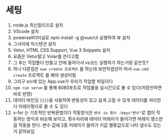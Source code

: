 # 세팅
1. node.js 최신릴리즈로 설치
2. VScode 설치
3. powersell터미널로 npm install -g @vue/cli 실행하여 뷰 설치
4. 그사이에 익스텐션 설치
5. Vetur, HTML CSS Support, Vue 3 Snippets 설치
6. 요즘은 Vetur말고 Volar를 쓴다고함
7. 그 후는 작업폴더 만들고 안에 들어가서 vs코드 실행하기 하는거랑 같은듯?
8. 하나 다른점은 `vue create 프로젝트` 를 하는데 보안익셉션이 떠서 `vue.cmd create` 프로젝트 를 해야 생성이됨
9. 그리구 src에 있는 App.vue가 우리가 작업할 파일이다
10. `npm run serve` 를 통해 8080포트로 작업물을 실시간으로 볼 수 있다(저장만하면 바로 반영)
11. 데이터 바인딩 `{{}}`을 사용하여 변동성이 있고 쉽게 고칠 수 있게 데이터를 처리한다 어레이형으로 줄 수 도 있다
12. v-for 는 기초적인 반복문법이다 작동방식은 `변수 in 횟수 :key="변수"`로 맵이 작동하는 방식과 비슷해 보이고, 횟수자리에 데이터 어레이가 들어가면 어레이 랭스만큼 작동을 한다. 변수 값에 2중 어레이가 들어가 키값 벨류값으로 나타 낼수도 있는거 같아보임